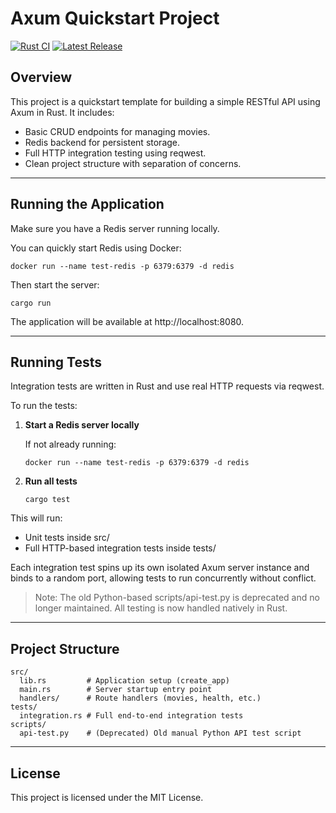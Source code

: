 # Axum Quickstart Project

[![Rust CI](https://github.com/JohnBasrai/axum-quickstart/actions/workflows/rust.yml/badge.svg)](https://github.com/JohnBasrai/axum-quickstart/actions)
[![Latest Release](https://img.shields.io/github/v/release/JohnBasrai/axum-quickstart?style=flat-square)](https://github.com/JohnBasrai/axum-quickstart/releases)

## Overview

This project is a quickstart template for building a simple RESTful API using Axum in Rust.
It includes:

- Basic CRUD endpoints for managing movies.
- Redis backend for persistent storage.
- Full HTTP integration testing using reqwest.
- Clean project structure with separation of concerns.

---

## Running the Application

Make sure you have a Redis server running locally.

You can quickly start Redis using Docker:

    docker run --name test-redis -p 6379:6379 -d redis

Then start the server:

    cargo run

The application will be available at http://localhost:8080.

---

## Running Tests

Integration tests are written in Rust and use real HTTP requests via reqwest.

To run the tests:

1. **Start a Redis server locally**

   If not already running:

       docker run --name test-redis -p 6379:6379 -d redis

2. **Run all tests**

       cargo test

This will run:

- Unit tests inside src/
- Full HTTP-based integration tests inside tests/

Each integration test spins up its own isolated Axum server instance and binds to a random port, allowing tests to run concurrently without conflict.

> Note: The old Python-based scripts/api-test.py is deprecated and no longer maintained. All testing is now handled natively in Rust.

---

## Project Structure

    src/
      lib.rs         # Application setup (create_app)
      main.rs        # Server startup entry point
      handlers/      # Route handlers (movies, health, etc.)
    tests/
      integration.rs # Full end-to-end integration tests
    scripts/
      api-test.py    # (Deprecated) Old manual Python API test script

---

## License

This project is licensed under the MIT License.
